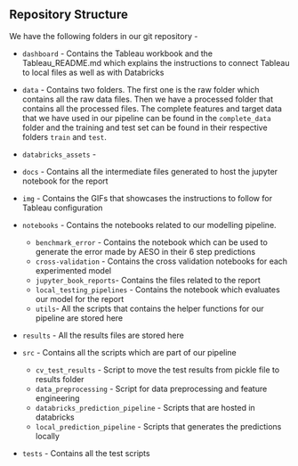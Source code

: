 ## Repository Structure

We have the following folders in our git repository -

- `dashboard` - Contains the Tableau workbook and the Tableau_README.md which explains the instructions to connect Tableau to local files as well as with Databricks

- `data` - Contains two folders. The first one is the raw folder which contains all the raw data files. Then we have a processed folder that contains all the processed files. The complete features and target data that we have used in our pipeline can be found in the `complete_data` folder and the training and test set can be found in their respective folders `train` and `test`.

- `databricks_assets` -

- `docs` - Contains all the intermediate files generated to host the jupyter notebook for the report

-  `img` - Contains the GIFs that showcases the instructions to follow for Tableau configuration

-  `notebooks` - Contains the notebooks related to our modelling pipeline.

      - `benchmark_error` - Contains the notebook which can be used to generate the error made by AESO in their 6 step predictions
      - `cross-validation` - Contains the cross validation notebooks for each experimented model
      - `jupyter_book_reports`- Contains the files related to the report
      - `local_testing_pipelines` - Contains the notebook which evaluates our model for the report
      - `utils`- All the scripts that contains the helper functions for our pipeline are stored here

- `results` - All the results files are stored here

- `src` - Contains all the scripts which are part of our pipeline
    - `cv_test_results` - Script to move the test results from pickle file to results folder
    - `data_preprocessing` - Script for data preprocessing and feature engineering
    - `databricks_prediction_pipeline` - Scripts that are hosted in databricks
    - `local_prediction_pipeline` - Scripts that generates the predictions locally

- `tests` - Contains all the test scripts 

